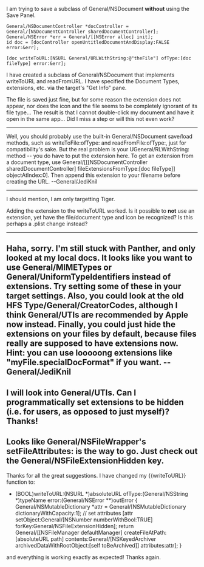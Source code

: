 
I am trying to save a subclass of General/NSDocument   **without** using the Save Panel.
    
    General/NSDocumentController *docController = General/[NSDocumentController sharedDocumentController];
    General/NSError *err = General/[[NSError alloc] init];
    id doc = [docController openUntitledDocumentAndDisplay:FALSE error:&err];

    [doc writeToURL:[NSURL General/URLWithString:@"theFile"] ofType:[doc fileType] error:&err];

I have created a subclass of General/NSDocument that implements writeToURL and readFromURL. I have specified the Document Types, extensions, etc. via the target's "Get Info" pane. 

The file is saved just fine, but for some reason the extension does not appear, nor does the icon and the file seems to be completely ignorant of its file type... The result is that I cannot double-click my document and have it open in the same app... Did I miss a step or will this not even work?

----

Well, you should probably use the built-in General/NSDocument save/load methods, such as     writeToFile:ofType: and     readFromFile:ofType:, just for compatibility's sake. But the real problem is your     U<nowiki/>General/RLWithString: method -- you do have to put the extension here. To get an extension from a document type, use     General/[[[NSDocumentController sharedDocumentController] fileExtensionsFromType:[doc fileType]] objectAtIndex:0]. Then append this extension to your filename before creating the URL. --General/JediKnil

----

I should mention, I am only targetting Tiger.

Adding the extension to the writeToURL worked. Is it possible to   **not** use an extension, yet have the file/document type and icon be recognized? Is this perhaps a .plist change instead?

----
Haha, sorry. I'm still stuck with Panther, and only looked at my local docs. It looks like you want to use General/MIMETypes or General/UniformTypeIdentifiers instead of extensions. Try setting some of these in your target settings. Also, you could look at the old HFS Type/General/CreatorCode<nowiki/>s, although I think General/UTIs are recommended by Apple now instead. Finally, you could just hide the extensions on your files by default, because files really are supposed to have extensions now. Hint: you can use looooong extensions like "myFile.specialDocFormat" if you want. --General/JediKnil
----
I will look into General/UTIs. Can I programmatically set extensions to be hidden (i.e. for users, as opposed to just myself)? Thanks!
----
Looks like General/NSFileWrapper's     setFileAttributes: is the way to go. Just check out the General/NSFileExtensionHidden key.
----
Thanks for all the great suggestions. I have changed my {{writeToURL}} function to:
    
- (BOOL)writeToURL:(NSURL *)absoluteURL ofType:(General/NSString *)typeName error:(General/NSError **)outError
{
    General/NSMutableDictionary *attr = General/[NSMutableDictionary dictionaryWithCapacity:1];
    // set attributes
    [attr setObject:General/[NSNumber numberWithBool:TRUE] forKey:General/NSFileExtensionHidden];
    return General/[[NSFileManager defaultManager] createFileAtPath:[absoluteURL path]
                                            contents:General/[NSKeyedArchiver archivedDataWithRootObject:[self toBeArchived]]
                                          attributes:attr]; 
}

and everything is working exactly as expected! Thanks again.
